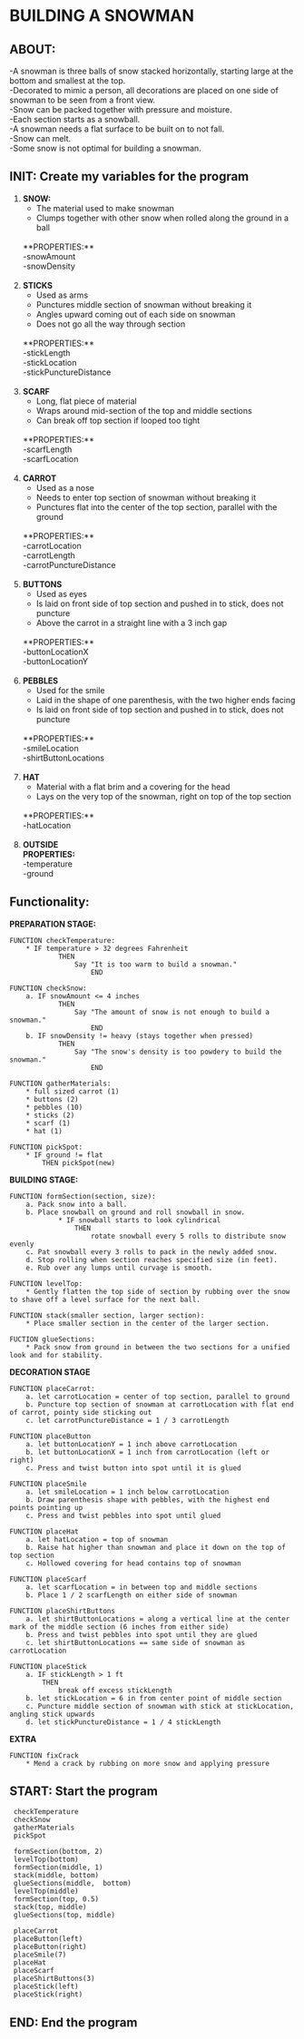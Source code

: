 # BUILDING A SNOWMAN

## ABOUT:
-A snowman is three balls of snow stacked horizontally, starting large at the bottom and smallest at the top.
<br>
-Decorated to mimic a person, all decorations are placed on one side of snowman to be seen from a front view. 
<br>
-Snow can be packed together with pressure and moisture. 
<br>
-Each section starts as a snowball.
<br>
-A snowman needs a flat surface to be built on to not fall.
<br>
-Snow can melt.
<br>
-Some snow is not optimal for building a snowman.
<br>

 ## INIT: Create my variables for the program 
1. **SNOW:** 
    * The material used to make snowman
    * Clumps together with other snow when rolled along the ground in a ball
    <br>
    **PROPERTIES:**
    <br>
    -snowAmount
    <br>
    -snowDensity
    <br>
    <br>
2. **STICKS**
    * Used as arms
    * Punctures middle section of snowman without breaking it
    * Angles upward coming out of each side on snowman
    * Does not go all the way through section
    <br>
    **PROPERTIES:**
    <br>
    -stickLength
    <br>
    -stickLocation
    <br>
    -stickPunctureDistance
    <br>
    <br>
3. **SCARF**
    * Long, flat piece of material
    * Wraps around mid-section of the top and middle sections
    * Can break off top section if looped too tight
    <br>
    **PROPERTIES:**
    <br>
    -scarfLength
    <br>
    -scarfLocation
    <br>
    <br>
4. **CARROT**
    * Used as a nose
    * Needs to enter top section of snowman without breaking it
    * Punctures flat into the center of the top section, parallel with the ground
    <br>
    **PROPERTIES:**
    <br>
    -carrotLocation
    <br>
    -carrotLength
    <br>
    -carrotPunctureDistance
    <br>
    <br>
5. **BUTTONS**
    * Used as eyes
    * Is laid on front side of top section and pushed in to stick, does not puncture
    * Above the carrot in a straight line with a 3 inch gap
    <br>
    **PROPERTIES:**
    <br>
    -buttonLocationX
    <br>
    -buttonLocationY
    <br>
    <br>
6. **PEBBLES**
    * Used for the smile
    * Laid in the shape of one parenthesis, with the two higher ends facing 
    * Is laid on front side of top section and pushed in to stick, does not puncture
    <br>
    **PROPERTIES:** 
    <br>
    -smileLocation
    <br>
    -shirtButtonLocations
    <br>
    <br>
7. **HAT**
    * Material with a flat brim and a covering for the head 
    * Lays on the very top of the snowman, right on top of the top section
    <br>
    **PROPERTIES:**
    <br>
    -hatLocation
    <br>
    <br>
8. **OUTSIDE** <br>
    **PROPERTIES:**
    <br>
    -temperature
    <br>
    -ground
    <br>

## Functionality: 

**PREPARATION STAGE:**

    FUNCTION checkTemperature:
        * IF temperature > 32 degrees Fahrenheit
                THEN
                    Say "It is too warm to build a snowman."
                        END
        
    FUNCTION checkSnow:
        a. IF snowAmount <= 4 inches
                THEN
                    Say "The amount of snow is not enough to build a snowman."
                        END
        b. IF snowDensity != heavy (stays together when pressed)
                THEN
                    Say "The snow's density is too powdery to build the snowman."
                        END 

    FUNCTION gatherMaterials: 
        * full sized carrot (1)
        * buttons (2)
        * pebbles (10)
        * sticks (2)
        * scarf (1)
        * hat (1)

    FUNCTION pickSpot:
        * IF ground != flat
            THEN pickSpot(new)

**BUILDING STAGE:**

    FUNCTION formSection(section, size):
        a. Pack snow into a ball.
        b. Place snowball on ground and roll snowball in snow.
                * IF snowball starts to look cylindrical
                    THEN
                        rotate snowball every 5 rolls to distribute snow evenly
        c. Pat snowball every 3 rolls to pack in the newly added snow.
        d. Stop rolling when section reaches specified size (in feet).
        e. Rub over any lumps until curvage is smooth.
    
    FUNCTION levelTop:    
        * Gently flatten the top side of section by rubbing over the snow to shave off a level surface for the next ball.
       
    FUNCTION stack(smaller section, larger section): 
        * Place smaller section in the center of the larger section.
    
    FUCTION glueSections:
        * Pack snow from ground in between the two sections for a unified look and for stability.

**DECORATION STAGE**

    FUNCTION placeCarrot:
        a. let carrotLocation = center of top section, parallel to ground
        b. Puncture top section of snowman at carrotLocation with flat end of carrot, pointy side sticking out
        c. let carrotPunctureDistance = 1 / 3 carrotLength

    FUNCTION placeButton
        a. let buttonLocationY = 1 inch above carrotLocation 
        b. let buttonLocationX = 1 inch from carrotLocation (left or right) 
        c. Press and twist button into spot until it is glued

    FUNCTION placeSmile
        a. let smileLocation = 1 inch below carrotLocation
        b. Draw parenthesis shape with pebbles, with the highest end points pointing up
        c. Press and twist pebbles into spot until glued
    
    FUNCTION placeHat
        a. let hatLocation = top of snowman
        b. Raise hat higher than snowman and place it down on the top of top section
        c. Hollowed covering for head contains top of snowman

    FUNCTION placeScarf
        a. let scarfLocation = in between top and middle sections
        b. Place 1 / 2 scarfLength on either side of snowman 

    FUNCTION placeShirtButtons
        a. let shirtButtonLocations = along a vertical line at the center mark of the middle section (6 inches from either side)
        b. Press and twist pebbles into spot until they are glued
        c. let shirtButtonLocations == same side of snowman as carrotLocation

    FUNCTION placeStick
        a. IF stickLength > 1 ft
            THEN
                break off excess stickLength
        b. let stickLocation = 6 in from center point of middle section
        c. Puncture middle section of snowman with stick at stickLocation, angling stick upwards
        d. let stickPunctureDistance = 1 / 4 stickLength 

**EXTRA**

    FUNCTION fixCrack
        * Mend a crack by rubbing on more snow and applying pressure

## START: Start the program

     checkTemperature
     checkSnow
     gatherMaterials
     pickSpot

     formSection(bottom, 2)
     levelTop(bottom)
     formSection(middle, 1)
     stack(middle, bottom)
     glueSections(middle,  bottom)
     levelTop(middle)
     formSection(top, 0.5)
     stack(top, middle)
     glueSections(top, middle)

     placeCarrot
     placeButton(left)
     placeButton(right)
     placeSmile(7)
     placeHat
     placeScarf
     placeShirtButtons(3)
     placeStick(left)
     placeStick(right)

## END: End the program
